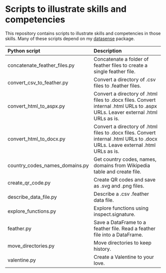 # Scripts to illustrate skills and competencies

This repository contains scripts to illustrate skills and competencies in those skills. Many of these scripts depend on my [datasense](https://github.com/gillespilon/datasense) package.

| Python script                  | Description                                                                                                                     |
| :---                           | :---                                                                                                                            |
| concatenate_feather_files.py   | Concatenate a folder of feather files to create a single feather file.                                                          |
| convert_csv_to_feather.py      | Convert a directory of .csv files to .feather files.                                                                            |
| convert_html_to_aspx.py        | Convert a directory of .html files to .docx files. Convert internal .html URLs to .aspx URLs. Leaver external .html URLs as is. |
| convert_html_to_docx.py        | Convert a directory of .html files to .docx files. Convert internal .html URLs to .docx URLs. Leave external .html URLs as is.  |
| country_codes_names_domains.py | Get country codes, names, domains from Wikipedia table and create file.                                                         |
| create_qr_code.py              | Create QR codes and save as .svg and .png files.                                                                                |
| describe_data_file.py          | Describe a .csv .feather data file.                                                                                             |
| explore_functions.py           | Explore functions using inspect.signature.                                                                                      |
| feather.py                     | Save a DataFrame to a feather file. Read a feather file into a DataFrame.                                                       |
| move_directories.py            | Move directories to keep history.                                                                                               |
| valentine.py                   | Create a Valentine to your love.                                                                                                |
